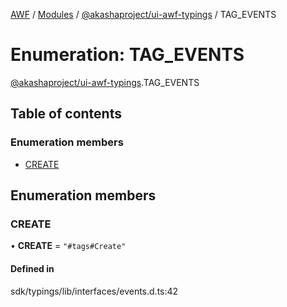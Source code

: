 [AWF](../README.md) / [Modules](../modules.md) / [@akashaproject/ui-awf-typings](../modules/akashaproject_ui_awf_typings.md) / TAG\_EVENTS

# Enumeration: TAG\_EVENTS

[@akashaproject/ui-awf-typings](../modules/akashaproject_ui_awf_typings.md).TAG_EVENTS

## Table of contents

### Enumeration members

- [CREATE](akashaproject_ui_awf_typings.TAG_EVENTS.md#create)

## Enumeration members

### CREATE

• **CREATE** = `"#tags#Create"`

#### Defined in

sdk/typings/lib/interfaces/events.d.ts:42
